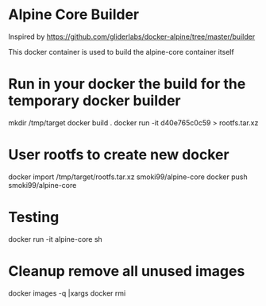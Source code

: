 # Alpine Core Builder

Inspired by https://github.com/gliderlabs/docker-alpine/tree/master/builder

This docker container is used to build the alpine-core container itself


# Run in your docker the build for the temporary docker builder

mkdir /tmp/target
docker build .
docker run -it d40e765c0c59 > rootfs.tar.xz

# User rootfs to create new docker
docker import /tmp/target/rootfs.tar.xz smoki99/alpine-core
docker push smoki99/alpine-core

# Testing
 docker run -it alpine-core sh

# Cleanup remove all unused images
docker images -q |xargs docker rmi
